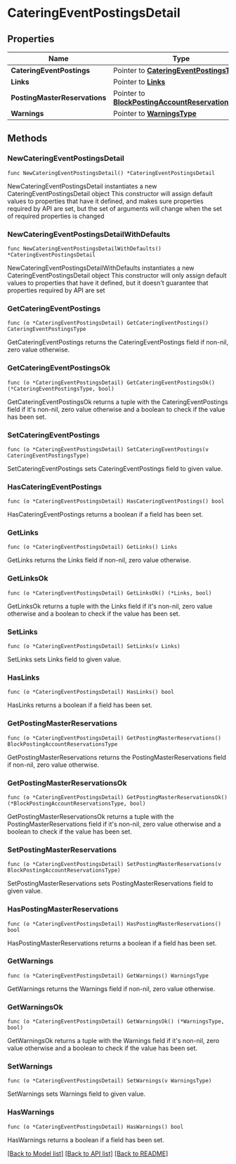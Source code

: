 # CateringEventPostingsDetail

## Properties

Name | Type | Description | Notes
------------ | ------------- | ------------- | -------------
**CateringEventPostings** | Pointer to [**CateringEventPostingsType**](CateringEventPostingsType.md) |  | [optional] 
**Links** | Pointer to [**Links**](Links.md) |  | [optional] 
**PostingMasterReservations** | Pointer to [**BlockPostingAccountReservationsType**](BlockPostingAccountReservationsType.md) |  | [optional] 
**Warnings** | Pointer to [**WarningsType**](WarningsType.md) |  | [optional] 

## Methods

### NewCateringEventPostingsDetail

`func NewCateringEventPostingsDetail() *CateringEventPostingsDetail`

NewCateringEventPostingsDetail instantiates a new CateringEventPostingsDetail object
This constructor will assign default values to properties that have it defined,
and makes sure properties required by API are set, but the set of arguments
will change when the set of required properties is changed

### NewCateringEventPostingsDetailWithDefaults

`func NewCateringEventPostingsDetailWithDefaults() *CateringEventPostingsDetail`

NewCateringEventPostingsDetailWithDefaults instantiates a new CateringEventPostingsDetail object
This constructor will only assign default values to properties that have it defined,
but it doesn't guarantee that properties required by API are set

### GetCateringEventPostings

`func (o *CateringEventPostingsDetail) GetCateringEventPostings() CateringEventPostingsType`

GetCateringEventPostings returns the CateringEventPostings field if non-nil, zero value otherwise.

### GetCateringEventPostingsOk

`func (o *CateringEventPostingsDetail) GetCateringEventPostingsOk() (*CateringEventPostingsType, bool)`

GetCateringEventPostingsOk returns a tuple with the CateringEventPostings field if it's non-nil, zero value otherwise
and a boolean to check if the value has been set.

### SetCateringEventPostings

`func (o *CateringEventPostingsDetail) SetCateringEventPostings(v CateringEventPostingsType)`

SetCateringEventPostings sets CateringEventPostings field to given value.

### HasCateringEventPostings

`func (o *CateringEventPostingsDetail) HasCateringEventPostings() bool`

HasCateringEventPostings returns a boolean if a field has been set.

### GetLinks

`func (o *CateringEventPostingsDetail) GetLinks() Links`

GetLinks returns the Links field if non-nil, zero value otherwise.

### GetLinksOk

`func (o *CateringEventPostingsDetail) GetLinksOk() (*Links, bool)`

GetLinksOk returns a tuple with the Links field if it's non-nil, zero value otherwise
and a boolean to check if the value has been set.

### SetLinks

`func (o *CateringEventPostingsDetail) SetLinks(v Links)`

SetLinks sets Links field to given value.

### HasLinks

`func (o *CateringEventPostingsDetail) HasLinks() bool`

HasLinks returns a boolean if a field has been set.

### GetPostingMasterReservations

`func (o *CateringEventPostingsDetail) GetPostingMasterReservations() BlockPostingAccountReservationsType`

GetPostingMasterReservations returns the PostingMasterReservations field if non-nil, zero value otherwise.

### GetPostingMasterReservationsOk

`func (o *CateringEventPostingsDetail) GetPostingMasterReservationsOk() (*BlockPostingAccountReservationsType, bool)`

GetPostingMasterReservationsOk returns a tuple with the PostingMasterReservations field if it's non-nil, zero value otherwise
and a boolean to check if the value has been set.

### SetPostingMasterReservations

`func (o *CateringEventPostingsDetail) SetPostingMasterReservations(v BlockPostingAccountReservationsType)`

SetPostingMasterReservations sets PostingMasterReservations field to given value.

### HasPostingMasterReservations

`func (o *CateringEventPostingsDetail) HasPostingMasterReservations() bool`

HasPostingMasterReservations returns a boolean if a field has been set.

### GetWarnings

`func (o *CateringEventPostingsDetail) GetWarnings() WarningsType`

GetWarnings returns the Warnings field if non-nil, zero value otherwise.

### GetWarningsOk

`func (o *CateringEventPostingsDetail) GetWarningsOk() (*WarningsType, bool)`

GetWarningsOk returns a tuple with the Warnings field if it's non-nil, zero value otherwise
and a boolean to check if the value has been set.

### SetWarnings

`func (o *CateringEventPostingsDetail) SetWarnings(v WarningsType)`

SetWarnings sets Warnings field to given value.

### HasWarnings

`func (o *CateringEventPostingsDetail) HasWarnings() bool`

HasWarnings returns a boolean if a field has been set.


[[Back to Model list]](../README.md#documentation-for-models) [[Back to API list]](../README.md#documentation-for-api-endpoints) [[Back to README]](../README.md)



